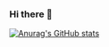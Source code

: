 ### Hi there 👋
[![Anurag's GitHub stats](https://github-readme-stats.vercel.app/api?username=lazyn1997)](https://github.com/lazyn1997/lazyn1997)
<!--
**lazyn1997/lazyn1997** is a ✨ _special_ ✨ repository because its `README.md` (this file) appears on your GitHub profile.

Here are some ideas to get you started:

- 🔭 I’m currently working on ...
- 🌱 I’m currently learning ...
- 👯 I’m looking to collaborate on ...
- 🤔 I’m looking for help with ...
- 💬 Ask me about ...
- 📫 How to reach me: ...
- 😄 Pronouns: ...
- ⚡ Fun fact: ...
-->
